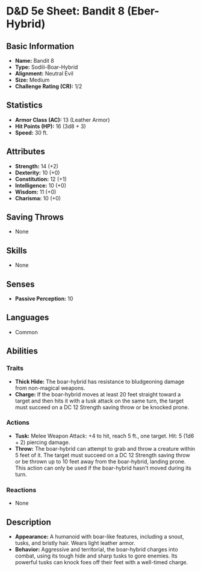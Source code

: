 # D&D 5e Sheet: Bandit 8 (Eber-Hybrid)

## Basic Information
- **Name:** Bandit 8
- **Type:** Sodili-Boar-Hybrid
- **Alignment:** Neutral Evil
- **Size:** Medium
- **Challenge Rating (CR):** 1/2

## Statistics
- **Armor Class (AC):** 13 (Leather Armor)
- **Hit Points (HP):** 16 (3d8 + 3)
- **Speed:** 30 ft.

## Attributes
- **Strength:** 14 (+2)
- **Dexterity:** 10 (+0)
- **Constitution:** 12 (+1)
- **Intelligence:** 10 (+0)
- **Wisdom:** 11 (+0)
- **Charisma:** 10 (+0)

## Saving Throws
- None

## Skills
- None

## Senses
- **Passive Perception:** 10

## Languages
- Common

## Abilities
### Traits
- **Thick Hide:** The boar-hybrid has resistance to bludgeoning damage from non-magical weapons.
- **Charge:** If the boar-hybrid moves at least 20 feet straight toward a target and then hits it with a tusk attack on the same turn, the target must succeed on a DC 12 Strength saving throw or be knocked prone.

### Actions
- **Tusk:** Melee Weapon Attack: +4 to hit, reach 5 ft., one target. Hit: 5 (1d6 + 2) piercing damage.
- **Throw:** The boar-hybrid can attempt to grab and throw a creature within 5 feet of it. The target must succeed on a DC 12 Strength saving throw or be thrown up to 10 feet away from the boar-hybrid, landing prone. This action can only be used if the boar-hybrid hasn't moved during its turn.

### Reactions
- None

## Description
- **Appearance:** A humanoid with boar-like features, including a snout, tusks, and bristly hair. Wears light leather armor.
- **Behavior:** Aggressive and territorial, the boar-hybrid charges into combat, using its tough hide and sharp tusks to gore enemies. Its powerful tusks can knock foes off their feet with a well-timed charge.
